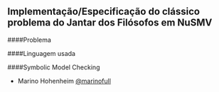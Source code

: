 Implementação/Especificação do clássico problema do Jantar dos Filósofos em NuSMV
---------------------------------------------------------------------------------

####Problema

####Linguagem usada

####Symbolic Model Checking

* Marino Hohenheim [@marinofull](http://github.com/marinofull)
